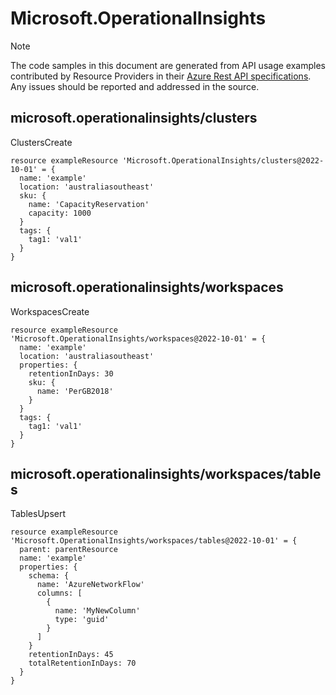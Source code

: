 # Microsoft.OperationalInsights
  
> [!NOTE]
> The code samples in this document are generated from API usage examples contributed by Resource Providers in their [Azure Rest API specifications](https://github.com/Azure/azure-rest-api-specs). Any issues should be reported and addressed in the source.


## microsoft.operationalinsights/clusters

ClustersCreate
```bicep
resource exampleResource 'Microsoft.OperationalInsights/clusters@2022-10-01' = {
  name: 'example'
  location: 'australiasoutheast'
  sku: {
    name: 'CapacityReservation'
    capacity: 1000
  }
  tags: {
    tag1: 'val1'
  }
}
```

## microsoft.operationalinsights/workspaces

WorkspacesCreate
```bicep
resource exampleResource 'Microsoft.OperationalInsights/workspaces@2022-10-01' = {
  name: 'example'
  location: 'australiasoutheast'
  properties: {
    retentionInDays: 30
    sku: {
      name: 'PerGB2018'
    }
  }
  tags: {
    tag1: 'val1'
  }
}
```

## microsoft.operationalinsights/workspaces/tables

TablesUpsert
```bicep
resource exampleResource 'Microsoft.OperationalInsights/workspaces/tables@2022-10-01' = {
  parent: parentResource 
  name: 'example'
  properties: {
    schema: {
      name: 'AzureNetworkFlow'
      columns: [
        {
          name: 'MyNewColumn'
          type: 'guid'
        }
      ]
    }
    retentionInDays: 45
    totalRetentionInDays: 70
  }
}
```
